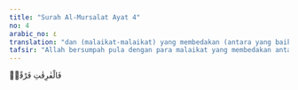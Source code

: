 ```yaml
---
title: "Surah Al-Mursalat Ayat 4"
no: 4
arabic_no: ٤
translation: "dan (malaikat-malaikat) yang membedakan (antara yang baik dan yang buruk) dengan sejelas-jelasnya,"
tafsir: "Allah bersumpah pula dengan para malaikat yang membedakan antara yang hak dengan yang batil dengan sejelas-jelasnya, membedakan antara petunjuk dan kesesatan.\n\nSebagian mufasir mengartikan al-fariqat dengan angin yang dapat membedakan mana yang membawa rahmat dan mana yang bertugas merusak manusia banyak. Dengan kata lain, angin pembawa rahmat dan angin pembawa bencana."
---
```

فَالْفٰرِقٰتِ فَرْقًاۙ